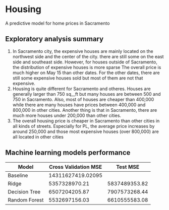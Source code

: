 # Housing
A predictive model for home prices in Sacramento

## Exploratory analysis summary
1. In Sacramento city, the expensive houses are mainly located on the northwest side and the center of the city. there are still some on the east side and southeast side. However, for houses outside of Sacramento, the distribution of expensive houses is more sparse
The overall price is much higher on May 15 than other dates. For the other dates, there are still some expensive houses sold but most of them are not that expensive.
2. Housing is quite different for Sacramento and otheres. Houses are generally larger than 750 sq__ft but many houses are between 500 and 750 in Sacramento. Also, most of houses are cheaper than 400,000 while there are many houses have prices between 400,000 and 800,000 in other cities. Another thing is that in Sacramento, there are much more houses under 200,000 than other cities.
3. The overall housing price is cheaper in Sacramento than other cities in all kinds of streets. Especially for PL, the average price increases by around 250,000 and those most expensive houses (over 800,000) are all located in other cities

## Machine learning models performance

| Model  |  Cross Validation MSE	 | Test MSE |
| ------------- | ------------- | ------------- |
| Baseline	  |    14311627419.02095   |
| Ridge	     |     5357328970.21	   |   5837489353.82  |
| Decision Tree |	6507204205.87	   |   7907573268.44 |
| Random Forest	|  5532697156.03	  |    6610555583.08 |
